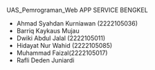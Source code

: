 UAS_Pemrograman_Web
    APP SERVICE BENGKEL

- Ahmad Syahdan Kurniawan (2222105036)
- Barriq Kaykaus Mujau
- Dwiki Abdul Jalal (2222105011)
- Hidayat Nur Wahid (2222105085) 
- Muhammad Faizal(2222105017) 
- Rafli Deden Juniardi
